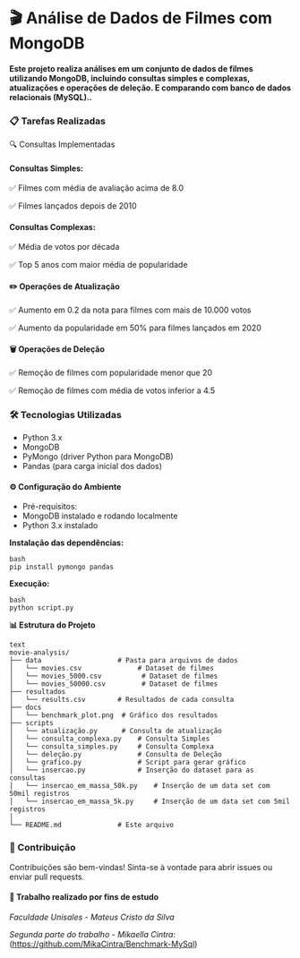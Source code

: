 # 🎬 Análise de Dados de Filmes com MongoDB
#### Este projeto realiza análises em um conjunto de dados de filmes utilizando MongoDB, incluindo consultas simples e complexas, atualizações e operações de deleção. E comparando com banco de dados relacionais (MySQL)..

### 📋 Tarefas Realizadas
🔍 Consultas Implementadas

#### Consultas Simples:

✅ Filmes com média de avaliação acima de 8.0

✅ Filmes lançados depois de 2010

#### Consultas Complexas:

✅ Média de votos por década

✅ Top 5 anos com maior média de popularidade

#### ✏️ Operações de Atualização
✅ Aumento em 0.2 da nota para filmes com mais de 10.000 votos

✅ Aumento da popularidade em 50% para filmes lançados em 2020

#### 🗑️ Operações de Deleção
✅ Remoção de filmes com popularidade menor que 20

✅ Remoção de filmes com média de votos inferior a 4.5

### 🛠️ Tecnologias Utilizadas
* Python 3.x
* MongoDB
* PyMongo (driver Python para MongoDB)
* Pandas (para carga inicial dos dados)

#### ⚙️ Configuração do Ambiente
* Pré-requisitos:
* MongoDB instalado e rodando localmente
* Python 3.x instalado

**Instalação das dependências:**
```
bash
pip install pymongo pandas
```
**Execução:**

```
bash
python script.py
```
**📊 Estrutura do Projeto**
```
text
movie-analysis/
├── data                   # Pasta para arquivos de dados
│   └── movies.csv              # Dataset de filmes
│   └── movies_5000.csv          # Dataset de filmes
│   └── movies_50000.csv         # Dataset de filmes
├── resultados
│   └── results.csv        # Resultados de cada consulta
├── docs
│   └── benchmark_plot.png  # Gráfico dos resultados
├── scripts
│   └── atualização.py      # Consulta de atualização
│   └── consulta_complexa.py    # Consulta Simples
│   └── consulta_simples.py     # Consulta Complexa
│   └── deleção.py              # Consulta de Deleção
│   └── grafico.py              # Script para gerar gráfico
│   └── insercao.py             # Inserção do dataset para as consultas
│   └── insercao_em_massa_50k.py    # Inserção de um data set com 50mil registros
│   └── insercao_em_massa_5k.py     # Inserção de um data set com 5mil registros
│
└── README.md              # Este arquivo
```
### 🤝 Contribuição
Contribuições são bem-vindas! Sinta-se à vontade para abrir issues ou enviar pull requests.

#### 📄 Trabalho realizado por fins de estudo
*Faculdade Unisales* -
*Mateus Cristo da Silva*

*Segunda parte do trabalho* - *Mikaella Cintra*: (https://github.com/MikaCintra/Benchmark-MySql)
